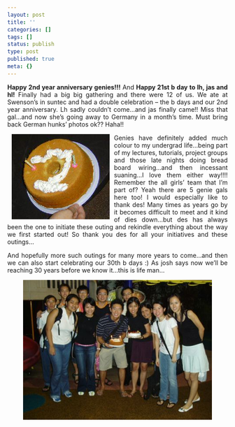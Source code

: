 ```yaml
---
layout: post
title: ''
categories: []
tags: []
status: publish
type: post
published: true
meta: {}
---
```

<p align="justify"><strong>Happy 2nd year anniversary genies!!!</strong> And <strong>Happy 21st b day to lh, jas and hl!</strong> Finally had a big big gathering and there were 12 of us. We ate at Swenson’s in suntec and had a double celebration – the b days and our 2nd year anniversary. Lh sadly couldn’t come…and jas finally came!! Miss that gal…and now she’s going away to Germany in a month’s time. Must bring back German hunks’ photos ok?? Haha!!</p>
<p align="justify"><img border="0" align="left" src="/img/g_1.jpg" hspace="10" />Genies have definitely added much colour to my undergrad life…being part of my lectures, tutorials, project groups and those late nights doing bread board wiring…and then incessant suaning…I love them either way!!!! Remember the all girls’ team that I’m part of? Yeah there are 5 genie gals here too! I would especially like to thank des! Many times as years go by it becomes difficult to meet and it kind of dies down…but des has always been the one to initiate these outing and rekindle everything about the way we first started out! So thank you des for all your initiatives and these outings…</p>
<p align="justify">And hopefully more such outings for many more years to come…and then we can also start celebrating our 30th b days :) As josh says now we’ll be reaching 30 years before we know it…this is life man...</p>
<p align="center"><img border="0" src="/img/g_2.jpg" /></p>
